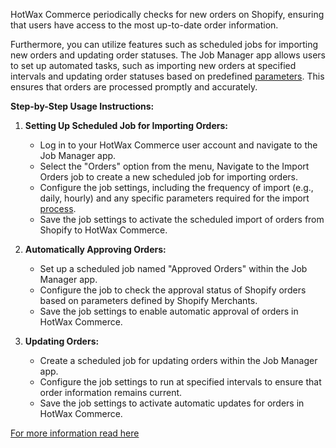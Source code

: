 HotWax Commerce periodically checks for new orders on Shopify, ensuring that users have access to the most up-to-date order information.

Furthermore, you can utilize features such as scheduled jobs for importing new orders and updating order statuses. The Job Manager app allows users to set up automated tasks, such as importing new orders at specified intervals and updating order statuses based on predefined [parameters](https://docs.hotwax.co/user-guides/workflow/job-workflows/orders). This ensures that orders are processed promptly and accurately.


**Step-by-Step Usage Instructions:**

1. **Setting Up Scheduled Job for Importing Orders:**

   - Log in to your HotWax Commerce user account and navigate to the Job Manager app.
   - Select the "Orders" option from the menu, Navigate to the Import Orders job to create a  new scheduled job for importing orders.
   - Configure the job settings, including the frequency of import (e.g., daily, hourly) and any specific parameters required for the import [process](https://docs.hotwax.co/user-guides/workflow/job-workflows).
   - Save the job settings to activate the scheduled import of orders from Shopify to HotWax Commerce.

2. **Automatically Approving Orders:**
   - Set up a scheduled job named "Approved Orders" within the Job Manager app.
   - Configure the job to check the approval status of Shopify orders based on parameters defined by Shopify Merchants.
   - Save the job settings to enable automatic approval of orders in HotWax Commerce.
 
3. **Updating Orders:**
   - Create a scheduled job for updating orders within the Job Manager app.
   - Configure the job settings to run at specified intervals to ensure that order information remains current.
   - Save the job settings to activate automatic updates for orders in HotWax Commerce.

[For more information read here](https://docs.hotwax.co/integration-resources/how-are-orders-downloaded-from-shopify-to-hotwax-commerce/order-download)
